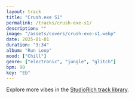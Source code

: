 ```yaml
---
layout: track
title: "Crush.exe S1"
permalink: /tracks/crush-exe-s1/
description: ""
image: "/assets/covers/crush-exe-s1.webp"
date: 2025-01-01
duration: "3:34"
album: "Run Loop"
mood: ["Chill"]
genre: ["electronic", "jungle", "glitch"]
bpm: 90
key: "Eb"
---
```


Explore more vibes in the [StudioRich track library](/tracks/).
